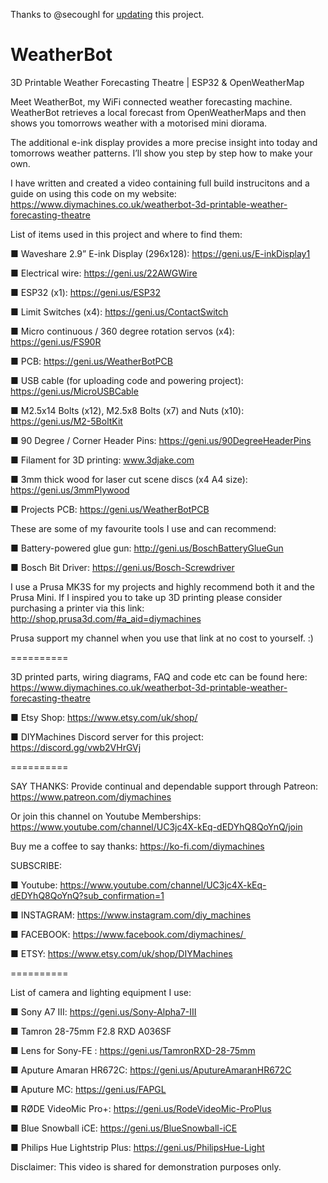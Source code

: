 Thanks to @secoughl for [updating](https://github.com/secoughl/WeatherBot) this project. 

# WeatherBot
3D Printable Weather Forecasting Theatre | ESP32 &amp; OpenWeatherMap

Meet WeatherBot, my WiFi connected weather forecasting machine. WeatherBot retrieves a local forecast from OpenWeatherMaps and then shows you tomorrows weather with a motorised mini diorama.

The additional e-ink display provides a more precise insight into today and tomorrows weather patterns. I’ll show you step by step how to make your own. 

I have written and created a video containing full build instrucitons and a guide on using this code on my website: https://www.diymachines.co.uk/weatherbot-3d-printable-weather-forecasting-theatre

List of items used in this project and where to find them:

■ Waveshare 2.9” E-ink Display (296x128): https://geni.us/E-inkDisplay1

■ Electrical wire: https://geni.us/22AWGWire

■ ESP32 (x1): https://geni.us/ESP32

■ Limit Switches (x4): https://geni.us/ContactSwitch

■ Micro continuous / 360 degree rotation servos (x4): https://geni.us/FS90R

■ PCB: https://geni.us/WeatherBotPCB

■ USB cable (for uploading code and powering project): https://geni.us/MicroUSBCable

■ M2.5x14 Bolts (x12), M2.5x8 Bolts (x7) and Nuts (x10): https://geni.us/M2-5BoltKit

■ 90 Degree / Corner Header Pins: https://geni.us/90DegreeHeaderPins

■ Filament for 3D printing: www.3djake.com

■ 3mm thick wood for laser cut scene discs (x4 A4 size): https://geni.us/3mmPlywood

■ Projects PCB: https://geni.us/WeatherBotPCB 

These are some of my favourite tools I use and can recommend:

■ Battery-powered glue gun: http://geni.us/BoschBatteryGlueGun

■ Bosch Bit Driver: https://geni.us/Bosch-Screwdriver 

I use a Prusa MK3S for my projects and highly recommend both it and the Prusa Mini. If I inspired you to take up 3D printing please consider purchasing a printer via this link: http://shop.prusa3d.com/#a_aid=diymachines

Prusa support my channel when you use that link at no cost to yourself. :)

 ==========

3D printed parts, wiring diagrams, FAQ and code etc can be found here: https://www.diymachines.co.uk/weatherbot-3d-printable-weather-forecasting-theatre 

■ Etsy Shop: https://www.etsy.com/uk/shop/

■ DIYMachines Discord server for this project: https://discord.gg/vwb2VHrGVj

========== 

SAY THANKS: Provide continual and dependable support through Patreon: https://www.patreon.com/diymachines

Or join this channel on Youtube Memberships: https://www.youtube.com/channel/UC3jc4X-kEq-dEDYhQ8QoYnQ/join

Buy me a coffee to say thanks: https://ko-fi.com/diymachines

SUBSCRIBE:

■ Youtube: https://www.youtube.com/channel/UC3jc4X-kEq-dEDYhQ8QoYnQ?sub_confirmation=1

■ INSTAGRAM: https://www.instagram.com/diy_machines

■ FACEBOOK: https://www.facebook.com/diymachines/ 

■ ETSY: https://www.etsy.com/uk/shop/DIYMachines

==========

List of camera and lighting equipment I use:

■ Sony A7 III: https://geni.us/Sony-Alpha7-III

■ Tamron 28-75mm F2.8 RXD A036SF

■ Lens for Sony-FE : https://geni.us/TamronRXD-28-75mm

■ Aputure Amaran HR672C: https://geni.us/AputureAmaranHR672C

■ Aputure MC: https://geni.us/FAPGL

■ RØDE VideoMic Pro+: https://geni.us/RodeVideoMic-ProPlus

■ Blue Snowball iCE: https://geni.us/BlueSnowball-iCE

■ Philips Hue Lightstrip Plus: https://geni.us/PhilipsHue-Light

Disclaimer: This video is shared for demonstration purposes only.
